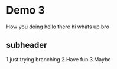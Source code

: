 # Demo 3

How you doing
hello there
hi whats up bro

## subheader

1.just trying branching
2.Have fun
3.Maybe